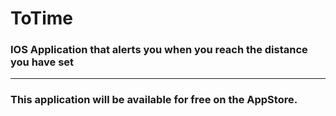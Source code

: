 # ToTime

### IOS Application that alerts you when you reach the distance you have set
---
### This application will be available for free on the AppStore.
